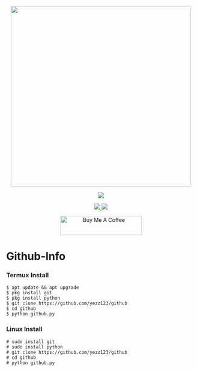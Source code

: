 <p align="center">
  <img width="480" height="480" src="https://media.giphy.com/media/hU9yHnbXHI1aFWRvAp/giphy.gif">
</p>
<p align="center"><img src="https://img.shields.io/badge/Version-1.0-brightgreen"></p>

<p align="center">
  <a href="https://github.com/yezz123">
    <img src="https://img.shields.io/github/followers/yezz123?label=Follow&style=social">
  </a>
  <a href="https://github.com/yezz123/github/stargazers">
    <img src="https://img.shields.io/github/stars/yezz123/github?style=social">
  </a>
</p>
 
  <p align="center"> 
      <a href="https://www.buymeacoffee.com/tahiri" target="_blank"><img src="https://cdn.buymeacoffee.com/buttons/default-orange.png" alt="Buy Me A Coffee" style="height: 51px !important;width: 217px !important;" ></a>
  </p>

# Github-Info
  

### Termux Install
```
$ apt update && apt upgrade
$ pkg install git
$ pkg install python
$ git clone https://github.com/yezz123/github
$ cd github
$ python github.py
```
### Linux Install
```
# sudo install git
# sudo install python
# git clone https://github.com/yezz123/github
# cd github
# python github.py
```
